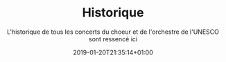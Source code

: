 ---
title: "Historique"
subtitle: "L'historique de tous les concerts du choeur et de l'orchestre de l'UNESCO sont ressencé ici"
date: 2019-01-20T21:35:14+01:00
draft: false
---